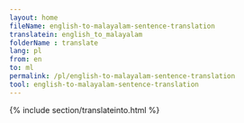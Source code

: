 ```yaml
---
layout: home
fileName: english-to-malayalam-sentence-translation
translatein: english_to_malayalam
folderName : translate
lang: pl
from: en
to: ml
permalink: /pl/english-to-malayalam-sentence-translation
tool: english-to-malayalam-sentence-translation
---
```

{% include section/translateinto.html %}